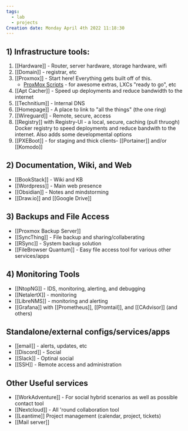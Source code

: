 ```yaml
---
tags:
  - lab
  - projects
Creation date: Monday April 4th 2022 11:18:30
---
```

## 1) Infrastructure tools:
1) [[Hardware]] - Router, server hardware, storage hardware, wifi
2) [[Domain]] - registrar, etc
3) [[Proxmox]] - Start here! Everything gets built off of this.
	- [ProxMox Scripts](https://community-scripts.github.io/ProxmoxVE/scripts) - for awesome extras, LXCs "ready to go", etc
4) [[Apt Cacher]] - Speed up deployments and reduce bandwidth to the internet
5) [[Technitium]] - Internal DNS
6) [[Homepage]] - A place to link to "all the things" (the one ring)
7) [[Wireguard]] - Remote, secure, access
8) [[Registry]] with Registry-UI - a local, secure, caching (pull thruogh) Docker registry to speed deployments and reduce bandwith to the internet. Also adds some developmental options
9) [[PXEBoot]] - for staging and thick clients- [[Portainer]] and/or [[Komodo]]
## 2) Documentation, Wiki, and Web
- [[BookStack]] - Wiki and KB
- [[Wordpress]] - Main web presence
- [[Obsidian]] - Notes and mindstorming
- [[Draw.io]] and [[Google Drive]]
## 3) Backups and File Access
- [[Proxmox Backup Server]]
- [[SyncThing]] - File backup and sharing/collaberating
- [[RSync]] - System backup solution
- [[FileBrowser Quantum]] - Easy file access tool for various other services/apps
## 4) Monitoring Tools
- [[NtopNG]] - IDS, monitoring, alerting, and debugging
- [[NetalertX]] - monitoring
- [[LibreNMS]] - monitoring and alerting
- [[Grafana]] with [[Prometheus]], [[Promtail]], and [[CAdvisor]] (and others)
## Standalone/external configs/services/apps
- [[email]] - alerts, updates, etc
- [[Discord]] - Social
- [[Slack]] - Optinal social
- [[SSH]] - Remote access and administration
## Other Useful services
- [[WorkAdventure]] - For social hybrid scenarios as well as possible contact tool
- [[Nextcloud]] - All 'round collaboration tool
- [[Leantime]] Project management (calendar, project, tickets)
- [[Mail server]]